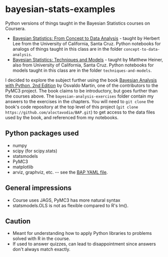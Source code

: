 # bayesian-stats-examples

Python versions of things taught in the Bayesian Statistics courses on Coursera.

* [Bayesian Statistics: From Concept to Data Analysis](https://www.coursera.org/learn/bayesian-statistics) - taught by Herbert Lee from the University of California, Santa Cruz. Python notebooks for analogs of things taught in this class are in the folder `concept-to-data-analysis`.
* [Bayesian Statistics: Techniques and Models](https://www.coursera.org/learn/mcmc-bayesian-statistics) - taught by Matthew Heiner, also from University of California, Santa Cruz. Python notebooks for models taught in this class are in the folder `techniques-and-models`.

I decided to explore the subject further using the book [Bayesian Analysis with Python, 2nd Edition](https://www.packtpub.com/big-data-and-business-intelligence/bayesian-analysis-python-second-edition) by Osvaldo Martin, one of the contributors to the PyMC3 project. The book claims to be introductory, but goes further than the courses above. The `bayesian-analysis-exercises` folder contain my answers to the exercises in the chapters. You will need to `git clone` the book's code repository at the top level of this project (`git clone https://github.com/aloctavodia/BAP.git`) to get access to the data files used by the book, and referenced from my notebooks.

## Python packages used

* numpy
* scipy (for scipy.stats)
* statsmodels
* PyMC3
* matplotlib
* arviz, graphviz, etc. -- see the [BAP YAML file](https://github.com/aloctavodia/BAP/blob/master/bap.yml).

## General impressions

* Course uses JAGS, PyMC3 has more natural syntax 
* statsmodels.OLS is not as flexible compared to R's lm().

## Caution

* Meant for understanding how to apply Python libraries to problems solved with R in the course.
* If used to answer quizzes, can lead to disappointment since answers don't always match exactly.

